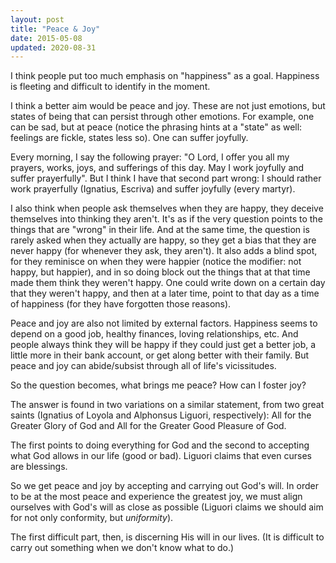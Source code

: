 ```yaml
---
layout: post
title: "Peace & Joy"
date: 2015-05-08
updated: 2020-08-31
---
```


I think people put too much emphasis on "happiness" as a goal. Happiness is fleeting and difficult to identify in the moment.

I think a better aim would be peace and joy. These are not just emotions, but states of being that can persist through other emotions. For example, one can be sad, but at peace (notice the phrasing hints at a "state" as well: feelings are fickle, states less so). One can suffer joyfully.

Every morning, I say the following prayer: "O Lord, I offer you all my prayers, works, joys, and sufferings of this day. May I work joyfully and suffer prayerfully". But I think I have that second part wrong: I should rather work prayerfully (Ignatius, Escriva) and suffer joyfully (every martyr).

I also think when people ask themselves when they are happy, they deceive themselves into thinking they aren't. It's as if the very question points to the things that are "wrong" in their life. And at the same time, the question is rarely asked when they actually are happy, so they get a bias that they are never happy (for whenever they ask, they aren't). It also adds a blind spot, for they reminisce on when they were happier (notice the modifier: not happy, but happier), and in so doing block out the things that at that time made them think they weren't happy. One could write down on a certain day that they weren't happy, and then at a later time, point to that day as a time of happiness (for they have forgotten those reasons).

Peace and joy are also not limited by external factors. Happiness seems to depend on a good job, healthy finances, loving relationships, etc. And people always think they will be happy if they could just get a better job, a little more in their bank account, or get along better with their family. But peace and joy can abide/subsist through all of life's vicissitudes.

So the question becomes, what brings me peace? How can I foster joy?

The answer is found in two variations on a similar statement, from two great saints (Ignatius of Loyola and Alphonsus Liguori, respectively): All for the Greater Glory of God and All for the Greater Good Pleasure of God.

The first points to doing everything for God and the second to accepting what God allows in our life (good or bad). Liguori claims that even curses are blessings.

So we get peace and joy by accepting and carrying out God's will. In order to be at the most peace and experience the greatest joy, we must align ourselves with God's will as close as possible (Liguori claims we should aim for not only conformity, but _uniformity_).

The first difficult part, then, is discerning His will in our lives. (It is difficult to carry out something when we don't know what to do.)
